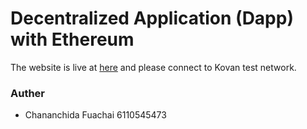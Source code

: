# Decentralized Application (Dapp) with Ethereum

The website is live at [here](https://dapp-token-farm.herokuapp.com/) and please connect to Kovan test network.

### Auther
- Chananchida Fuachai 6110545473